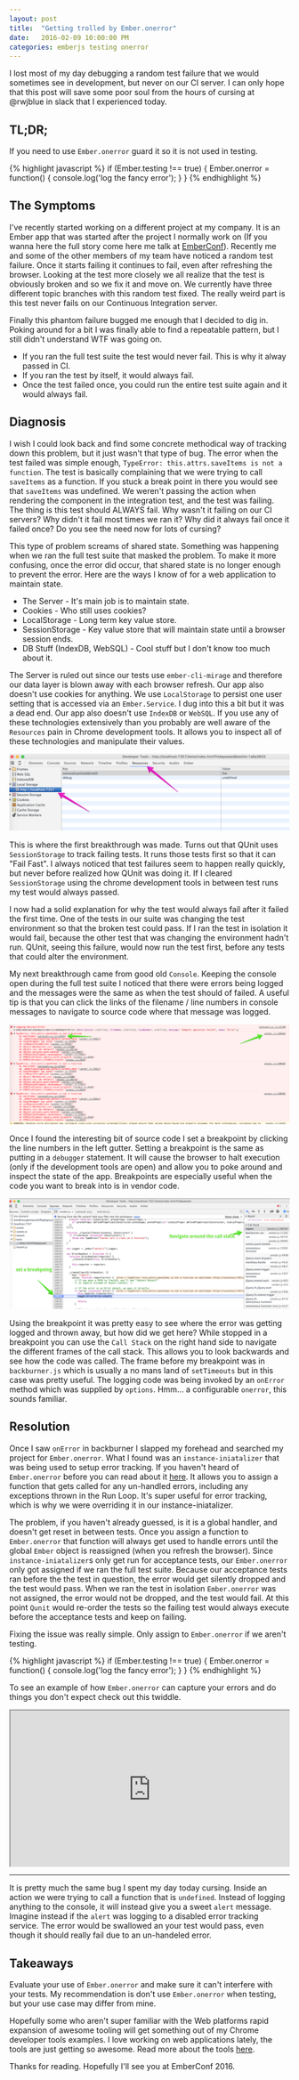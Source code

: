 ```yaml
---
layout: post
title:  "Getting trolled by Ember.onerror"
date:   2016-02-09 10:00:00 PM
categories: emberjs testing onerror
---
```


I lost most of my day debugging a random test failure that we would sometimes see in development, but never on our CI server. I can only hope that this post will save some poor soul from the hours of cursing at @rwjblue in slack that I experienced today.

## TL;DR;

If you need to use `Ember.onerror` guard it so it is not used in testing.

{% highlight javascript %}
if (Ember.testing !== true) {
  Ember.onerror = function() { console.log('log the fancy error'); }
}
{% endhighlight %}

## The Symptoms

I've recently started working on a different project at my company. It is an Ember app that was started after the project I normally work on (If you wanna here the full story come here me talk at [EmberConf](http://emberconf.com/speakers.html#ray-tiley)). Recently me and some of the other members of my team have noticed a random test failure. Once it starts failing it continues to fail, even after refreshing the browser. Looking at the test more closely we all realize that the test is obviously broken and so we fix it and move on. We currently have three different topic branches with this random test fixed. The really weird part is this test never fails on our Continuous Integration server.

Finally this phantom failure bugged me enough that I decided to dig in. Poking around for a bit I was finally able to find a repeatable pattern, but I still didn't understand WTF was going on.

- If you ran the full test suite the test would never fail. This is why it alway passed in CI.
- If you ran the test by itself, it would always fail.
- Once the test failed once, you could run the entire test suite again and it would always fail.

## Diagnosis

I wish I could look back and find some concrete methodical way of tracking down this problem, but it just wasn't that type of bug. The error when the test failed was simple enough, `TypeError: this.attrs.saveItems is not a function`. The test is basically complaining that we were trying to call `saveItems` as a function. If you stuck a break point in there you would see that `saveItems` was undefined. We weren't passing the action when rendering the component in the integration test, and the test was failing. The thing is this test should ALWAYS fail. Why wasn't it failing on our CI servers? Why didn't it fail most times we ran it? Why did it always fail once it failed once? Do you see the need now for lots of cursing?

This type of problem screams of shared state. Something was happening when we ran the full test suite that masked the problem. To make it more confusing, once the error did occur, that shared state is no longer enough to prevent the error. Here are the ways I know of for a web application to maintain state.

- The Server - It's main job is to maintain state.
- Cookies - Who still uses cookies?
- LocalStorage - Long term key value store.
- SessionStorage - Key value store that will maintain state until a browser session ends.
- DB Stuff (IndexDB, WebSQL) - Cool stuff but I don't know too much about it.

The Server is ruled out since our tests use `ember-cli-mirage` and therefore our data layer is blown away with each browser refresh. Our app also doesn't use cookies for anything. We use `LocalStorage` to persist one user setting that is accessed via an `Ember.Service`. I dug into this a bit but it was a dead end. Our app also doesn't use `IndexDB` or `WebSQL`. If you use any of these technologies extensively than you probably are well aware of the `Resources` pain in Chrome development tools. It allows you to inspect all of these technologies and manipulate their values.

![Chrome Resources Pain](/images/resources.png)

This is where the first breakthrough was made. Turns out that QUnit uses `SessionStorage` to track failing tests. It runs those tests first so that it can "Fail Fast". I always noticed that test failures seem to happen really quickly, but never before realized how QUnit was doing it. If I cleared `SessionStorage` using the chrome development tools in between test runs my test would always passed.

I now had a solid explanation for why the test would always fail after it failed the first time. One of the tests in our suite was changing the test environment so that the broken test could pass. If I ran the test in isolation it would fail, because the other test that was changing the environment hadn't run. QUnit, seeing this failure, would now run the test first, before any tests that could alter the environment.

My next breakthrough came from good old `Console`. Keeping the console open during the full test suite I noticed that there were errors being logged and the messages were the same as when the test should of failed. A useful tip is that you can click the links of the filename / line numbers in console messages to navigate to source code where that message was logged.

![Console Links](/images/console.png)

Once I found the interesting bit of source code I set a breakpoint by clicking the line numbers in the left gutter. Setting a breakpoint is the same as putting in a `debugger` statement. It will cause the browser to halt execution (only if the development tools are open) and allow you to poke around and inspect the state of the app. Breakpoints are especially useful when the code you want to break into is in vendor code.

![Breakpoints](/images/breakpoint.png)

Using the breakpoint it was pretty easy to see where the error was getting logged and thrown away, but how did we get here? While stopped in a breakpoint you can use the `Call Stack` on the right hand side to navigate the different frames of the call stack. This allows you to look backwards and see how the code was called. The frame before my breakpoint was in `backburner.js` which is usually a no mans land of `setTimeouts` but in this case was pretty useful. The logging code was being invoked by an `onError` method which was supplied by `options`. Hmm... a configurable `onerror`, this sounds familiar.

## Resolution

Once I saw `onError` in backburner I slapped my forehead and searched my project for `Ember.onerror`. What I found was an `instance-iniatalizer` that was being used to setup error tracking. If you haven't heard of `Ember.onerror` before you can read about it [here](http://emberjs.com/api/#event_onerror). It allows you to assign a function that gets called for any un-handled errors, including any exceptions thrown in the Run Loop. It's super useful for error tracking, which is why we were overriding it in our instance-iniatalizer.

The problem, if you haven't already guessed, is it is a global handler, and doesn't get reset in between tests. Once you assign a function to `Ember.onerror` that function will always get used to handle errors until the global `Ember` object is reassigned (when you refresh the browser). Since `instance-iniatalizer`s only get run for acceptance tests, our `Ember.onerror` only got assigned if we ran the full test suite. Because our acceptance tests ran before the the test in question, the error would get silently dropped and the test would pass. When we ran the test in isolation `Ember.onerror` was not assigned, the error would not be dropped, and the test would fail. At this point `Qunit` would re-order the tests so the failing test would always execute before the acceptance tests and keep on failing.

Fixing the issue was really simple. Only assign to `Ember.onerror` if we aren't testing.

{% highlight javascript %}
if (Ember.testing !== true) {
  Ember.onerror = function() { console.log('log the fancy error'); }
}
{% endhighlight %}

To see an example of how `Ember.onerror` can capture your errors and do things you don't expect check out this twiddle.

<div style="position: relative; height: 0px; overflow: hidden; max-width: 100%; padding-bottom: 56.25%;"><iframe src="https://ember-twiddle.com/841e2afa42e6c1d195a0?fullScreen=true" style="position: absolute; top: 0px; left: 0px; width: 100%; height: 100%;"></iframe></div>

---

It is pretty much the same bug I spent my day today cursing. Inside an action we were trying to call a function that is `undefined`. Instead of logging anything to the console, it will instead give you a sweet `alert` message. Imagine instead if the `alert` was logging to a disabled error tracking service. The error would be swallowed an your test would pass, even though it should really fail due to an un-handeled error.

## Takeaways

Evaluate your use of `Ember.onerror` and make sure it can't interfere with your tests. My recommendation is don't use `Ember.onerror` when testing, but your use case may differ from mine.

Hopefully some who aren't super familiar with the Web platforms rapid expansion of awesome tooling will get something out of my Chrome developer tools examples. I love working on web applications lately, the tools are just getting so awesome. Read more about the tools [here](https://developer.chrome.com/devtools).

Thanks for reading. Hopefully I'll see you at EmberConf 2016.
